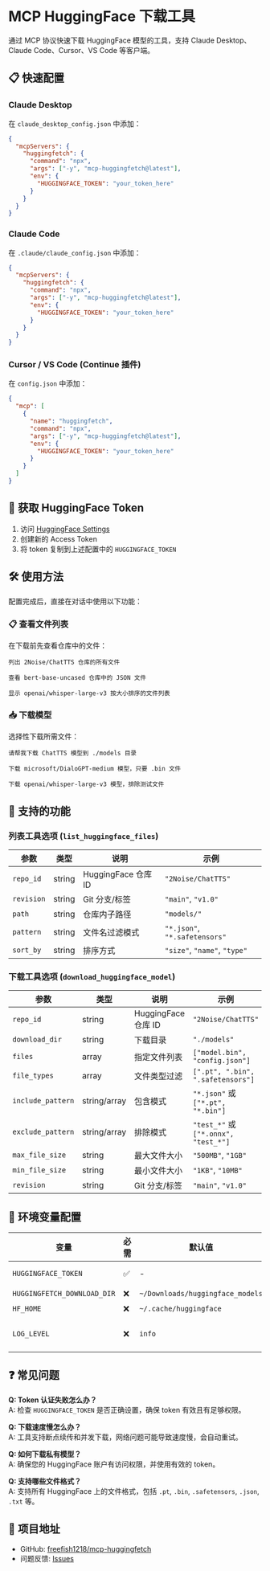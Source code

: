 # MCP HuggingFace 下载工具

通过 MCP 协议快速下载 HuggingFace 模型的工具，支持 Claude Desktop、Claude Code、Cursor、VS Code 等客户端。

## 📋 快速配置

### Claude Desktop

在 `claude_desktop_config.json` 中添加：

```json
{
  "mcpServers": {
    "huggingfetch": {
      "command": "npx",
      "args": ["-y", "mcp-huggingfetch@latest"],
      "env": {
        "HUGGINGFACE_TOKEN": "your_token_here"
      }
    }
  }
}
```

### Claude Code

在 `.claude/claude_config.json` 中添加：

```json
{
  "mcpServers": {
    "huggingfetch": {
      "command": "npx",
      "args": ["-y", "mcp-huggingfetch@latest"],
      "env": {
        "HUGGINGFACE_TOKEN": "your_token_here"
      }
    }
  }
}
```

### Cursor / VS Code (Continue 插件)

在 `config.json` 中添加：

```json
{
  "mcp": [
    {
      "name": "huggingfetch",
      "command": "npx",
      "args": ["-y", "mcp-huggingfetch@latest"],
      "env": {
        "HUGGINGFACE_TOKEN": "your_token_here"
      }
    }
  ]
}
```

## 🔑 获取 HuggingFace Token

1. 访问 [HuggingFace Settings](https://huggingface.co/settings/tokens)
2. 创建新的 Access Token
3. 将 token 复制到上述配置中的 `HUGGINGFACE_TOKEN`

## 🛠 使用方法

配置完成后，直接在对话中使用以下功能：

### 📋 查看文件列表

在下载前先查看仓库中的文件：

```
列出 2Noise/ChatTTS 仓库的所有文件
```

```
查看 bert-base-uncased 仓库中的 JSON 文件
```

```
显示 openai/whisper-large-v3 按大小排序的文件列表
```

### 📥 下载模型

选择性下载所需文件：

```
请帮我下载 ChatTTS 模型到 ./models 目录
```

```  
下载 microsoft/DialoGPT-medium 模型，只要 .bin 文件
```

```
下载 openai/whisper-large-v3 模型，排除测试文件
```

## 📝 支持的功能

### 列表工具选项 (`list_huggingface_files`)

| 参数 | 类型 | 说明 | 示例 |
|------|------|------|------|
| `repo_id` | string | HuggingFace 仓库 ID | `"2Noise/ChatTTS"` |
| `revision` | string | Git 分支/标签 | `"main"`, `"v1.0"` |
| `path` | string | 仓库内子路径 | `"models/"` |
| `pattern` | string | 文件名过滤模式 | `"*.json"`, `"*.safetensors"` |
| `sort_by` | string | 排序方式 | `"size"`, `"name"`, `"type"` |

### 下载工具选项 (`download_huggingface_model`)

| 参数 | 类型 | 说明 | 示例 |
|------|------|------|------|
| `repo_id` | string | HuggingFace 仓库 ID | `"2Noise/ChatTTS"` |
| `download_dir` | string | 下载目录 | `"./models"` |
| `files` | array | 指定文件列表 | `["model.bin", "config.json"]` |
| `file_types` | array | 文件类型过滤 | `[".pt", ".bin", ".safetensors"]` |
| `include_pattern` | string/array | 包含模式 | `"*.json"` 或 `["*.pt", "*.bin"]` |
| `exclude_pattern` | string/array | 排除模式 | `"test_*"` 或 `["*.onnx", "test_*"]` |
| `max_file_size` | string | 最大文件大小 | `"500MB"`, `"1GB"` |
| `min_file_size` | string | 最小文件大小 | `"1KB"`, `"10MB"` |
| `revision` | string | Git 分支/标签 | `"main"`, `"v1.0"` |

## 🔧 环境变量配置

| 变量 | 必需 | 默认值 | 说明 |
|------|------|--------|------|
| `HUGGINGFACE_TOKEN` | ✅ | - | HuggingFace 访问令牌 |
| `HUGGINGFETCH_DOWNLOAD_DIR` | ❌ | `~/Downloads/huggingface_models` | 默认下载目录 |
| `HF_HOME` | ❌ | `~/.cache/huggingface` | 缓存目录 |
| `LOG_LEVEL` | ❌ | `info` | 日志级别 (`debug`, `info`, `warn`, `error`) |

## ❓ 常见问题

**Q: Token 认证失败怎么办？**  
A: 检查 `HUGGINGFACE_TOKEN` 是否正确设置，确保 token 有效且有足够权限。

**Q: 下载速度慢怎么办？**  
A: 工具支持断点续传和并发下载，网络问题可能导致速度慢，会自动重试。

**Q: 如何下载私有模型？**  
A: 确保您的 HuggingFace 账户有访问权限，并使用有效的 token。

**Q: 支持哪些文件格式？**  
A: 支持所有 HuggingFace 上的文件格式，包括 `.pt`, `.bin`, `.safetensors`, `.json`, `.txt` 等。

## 📖 项目地址

- GitHub: [freefish1218/mcp-huggingfetch](https://github.com/freefish1218/mcp-huggingfetch)
- 问题反馈: [Issues](https://github.com/freefish1218/mcp-huggingfetch/issues)